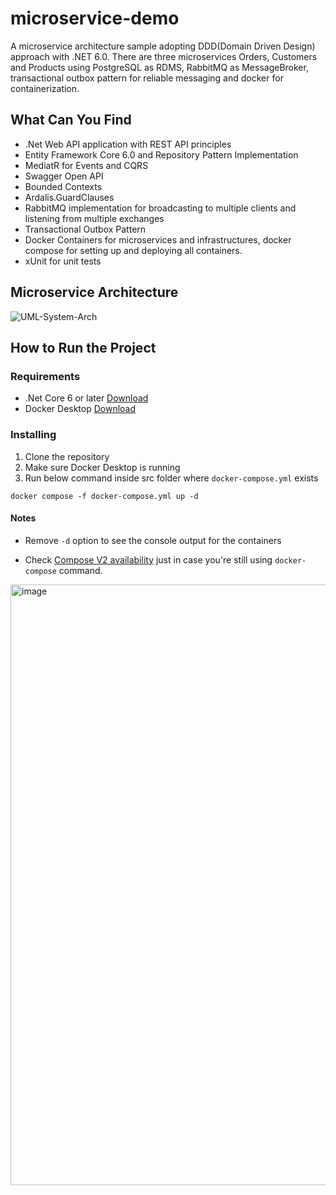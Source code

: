 # microservice-demo
A microservice architecture sample adopting DDD(Domain Driven Design) approach with .NET 6.0.
There are three microservices Orders, Customers and Products using PostgreSQL as RDMS, RabbitMQ as MessageBroker, transactional outbox pattern for reliable messaging and docker for containerization.

## What Can You Find
* .Net Web API application with REST API principles
* Entity Framework Core 6.0 and Repository Pattern Implementation
* MediatR for Events and CQRS
* Swagger Open API
* Bounded Contexts
* Ardalis.GuardClauses
* RabbitMQ implementation for broadcasting to multiple clients and listening from multiple exchanges
* Transactional Outbox Pattern
* Docker Containers for microservices and infrastructures, docker compose for setting up and deploying all containers.
* xUnit for unit tests

## Microservice Architecture 

![UML-System-Arch](https://user-images.githubusercontent.com/22146984/191615622-73822e15-d21a-405a-9ede-26c2ec2c0de7.jpg)

## How to Run the Project

### Requirements

* .Net Core 6 or later [Download](https://dotnet.microsoft.com/download/dotnet/6.0)
* Docker Desktop [Download](https://www.docker.com/products/docker-desktop)

### Installing

1. Clone the repository
2. Make sure Docker Desktop is running
3. Run below command inside src folder where `docker-compose.yml` exists

```
docker compose -f docker-compose.yml up -d
```

#### Notes

* Remove `-d` option to see the console output for the containers

* Check [Compose V2 availability](https://www.docker.com/blog/announcing-compose-v2-general-availability/) just in case you're still using `docker-compose` command.

<img width="961" alt="image" src="https://user-images.githubusercontent.com/22146984/191617512-42ee1967-dd26-4f2b-8a77-e2b774a55a29.png">

 
